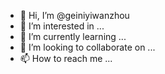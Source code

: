 - 👋 Hi, I’m @geiniyiwanzhou
- 👀 I’m interested in ...
- 🌱 I’m currently learning ...
- 💞️ I’m looking to collaborate on ...
- 📫 How to reach me ...

<!---
geiniyiwanzhou/geiniyiwanzhou is a ✨ special ✨ repository because its `README.md` (this file) appears on your GitHub profile.
You can click the Preview link to take a look at your changes.
--->
